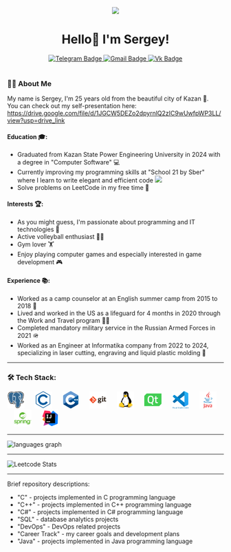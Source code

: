 <div align="center">
   <img src="https://media.giphy.com/media/Dh5q0sShxgp13DwrvG/giphy.gif" width="600"/>
</div>

<h1 align="center">Hello👋 I'm Sergey!</h1>

<div align="center">
   <a href="https://t.me/sergey_bugrov">
   <img src="https://img.shields.io/badge/Telegram-blue?style=for-the-badge&logo=Telegram&logoColor=white" alt="Telegram Badge"/>
   </a>
   <a href="mailto:yourserggic1@gmail.com">
   <img src="https://img.shields.io/badge/Email-red?style=for-the-badge&logo=Gmail&logoColor=white" alt="Gmail Badge"/>
   </a>
   <a href="https://vk.com/yoursergic">
   <img src="https://img.shields.io/badge/-Vkontakte-003f5c?style=for-the-badge&logo=Vk" alt="Vk Badge"/>
   </a>
</div>

<div align="center">
   <img src="https://komarev.com/ghpvc/?username=yoursergic1&style=flat-square&color=blue" alt=""/>
</div>

###

<h3 align="left">👨‍💻 About Me</h3>

My name is Sergey, I'm 25 years old from the beautiful city of Kazan 🌆.  
You can check out my self-presentation here:  
https://drive.google.com/file/d/1JGCW5DEZo2dpyrnlQ2zIC9wUwfpWP3LL/view?usp=drive_link  

<h4 align="left">Education 🎓:</h4>

- Graduated from Kazan State Power Engineering University in 2024 with a degree in "Computer Software" 💻
- Currently improving my programming skills at "School 21 by Sber" where I learn to write elegant and efficient code <img src="https://media.giphy.com/media/WUlplcMpOCEmTGBtBW/giphy.gif" width="30">
- Solve problems on LeetCode in my free time 🧮

<h4 align="left">Interests 🏆:</h4>

- As you might guess, I'm passionate about programming and IT technologies 🤖
- Active volleyball enthusiast 🏐🥇
- Gym lover 🏋️
- Enjoy playing computer games and especially interested in game development 🎮

<h4 align="left">Experience 📚:</h4>

- Worked as a camp counselor at an English summer camp from 2015 to 2018 🌄
- Lived and worked in the US as a lifeguard for 4 months in 2020 through the Work and Travel program 🗽🛟
- Completed mandatory military service in the Russian Armed Forces in 2021 🪖
- Worked as an Engineer at Informatika company from 2022 to 2024, specializing in laser cutting, engraving and liquid plastic molding 🚧

---

<h3 align="left">🛠 Tech Stack:</h3>

<div align="left">
   <img src="https://github.com/devicons/devicon/blob/master/icons/postgresql/postgresql-original.svg" title="PSQL" alt="PSQL" width="40" height="40"/>&nbsp;
   <img width="12" />
   <img src="https://github.com/devicons/devicon/blob/master/icons/c/c-line.svg" title="C" alt="C" width="40" height="40"/>&nbsp;
   <img width="12" />
   <img src="https://github.com/devicons/devicon/blob/master/icons/cplusplus/cplusplus-original.svg" title="C++" alt="C++" width="40" height="40"/>&nbsp;
   <img width="12" />
   <img src="https://github.com/devicons/devicon/blob/master/icons/git/git-original-wordmark.svg" title="Git" alt="Git" width="40" height="40"/>&nbsp;
   <img width="12" />
   <img src="https://github.com/devicons/devicon/blob/master/icons/linux/linux-original.svg" title="Linux" alt="Linux" width="40" height="40"/>&nbsp;
   <img width="12" />
   <img src="https://github.com/devicons/devicon/blob/master/icons/qt/qt-original.svg" title="Qt" alt="Qt" width="40" height="40"/>&nbsp;
   <img width="12" />
   <img src="https://github.com/devicons/devicon/blob/master/icons/vscode/vscode-original-wordmark.svg" title="VSCode" alt="VSCode" width="40" height="40"/>&nbsp;
   <img width="12" />
   <img src="https://github.com/devicons/devicon/blob/master/icons/java/java-original-wordmark.svg" title="Java" alt="Java" width="40" height="40"/>&nbsp;
   <img width="12" />
   <img src="https://github.com/devicons/devicon/blob/master/icons/spring/spring-original-wordmark.svg" title="Spring" alt="Spring" width="40" height="40"/>&nbsp;
   <img width="12" />
   <img src="https://github.com/devicons/devicon/blob/master/icons/intellij/intellij-original.svg" title="IntelliJ" alt="IntelliJ" width="40" height="40"/>&nbsp;
   <img width="12" />
</div>

---

<img src="https://github-readme-stats.vercel.app/api/top-langs?username=yoursergic1&locale=en&hide_title=false&layout=compact&card_width=320&langs_count=5&hide_border=false&order=2" height="250" alt="languages graph" />

---

![Leetcode Stats](https://leetcard.jacoblin.cool/titandea?theme=light,unicorn)

---

Brief repository descriptions:

- "C" - projects implemented in C programming language
- "C++" - projects implemented in C++ programming language  
- "C#" - projects implemented in C# programming language
- "SQL" - database analytics projects
- "DevOps" - DevOps related projects
- "Career Track" - my career goals and development plans
- "Java" - projects implemented in Java programming language
